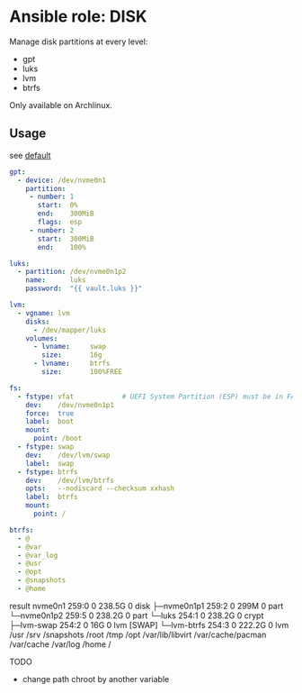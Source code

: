 # Ansible role: DISK

Manage disk partitions at every level:
- gpt
- luks
- lvm
- btrfs

Only available on Archlinux.

## Usage
see [default]()
```yaml
gpt:
  - device: /dev/nvme0n1
    partition:
     - number: 1
       start:  0%
       end:    300MiB
       flags:  esp
     - number: 2
       start:  300MiB
       end:    100%

luks:
  - partition: /dev/nvme0n1p2
    name:      luks
    password:  "{{ vault.luks }}"

lvm:
  - vgname: lvm
    disks:
      - /dev/mapper/luks
    volumes:
      - lvname:     swap
        size:       16g
      - lvname:     btrfs
        size:       100%FREE

fs:
  - fstype: vfat            # UEFI System Partition (ESP) must be in FAT variant vfat/FAT32
    dev:    /dev/nvme0n1p1
    force:  true
    label:  boot
    mount:
      point: /boot
  - fstype: swap
    dev:    /dev/lvm/swap
    label:  swap
  - fstype: btrfs
    dev:    /dev/lvm/btrfs
    opts:   --nodiscard --checksum xxhash
    label:  btrfs
    mount:
      point: /

btrfs:
  - @
  - @var
  - @var_log
  - @usr
  - @opt
  - @snapshots
  - @home
```
result
nvme0n1         259:0    0 238.5G  0 disk
├─nvme0n1p1     259:2    0   299M  0 part
└─nvme0n1p2     259:5    0 238.2G  0 part
  └─luks        254:1    0 238.2G  0 crypt
    ├─lvm-swap  254:2    0    16G  0 lvm   [SWAP]
    └─lvm-btrfs 254:3    0 222.2G  0 lvm   /usr
                                           /srv
                                           /snapshots
                                           /root
                                           /tmp
                                           /opt
                                           /var/lib/libvirt
                                           /var/cache/pacman
                                           /var/cache
                                           /var/log
                                           /home
                                           /

TODO
- change path chroot by another variable

